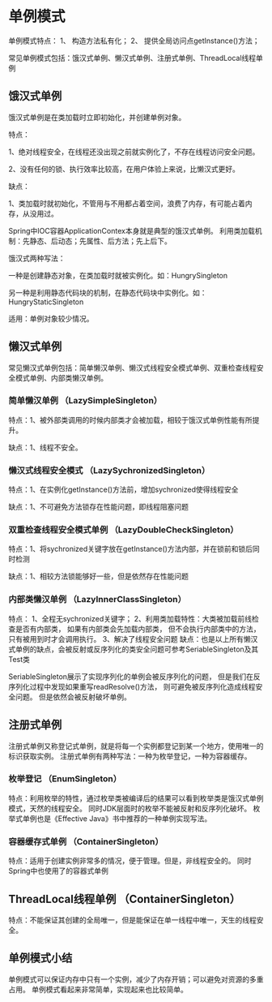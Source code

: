 # 单例模式
单例模式特点： 
1、 构造方法私有化；
2、 提供全局访问点getInstance()方法；

常见单例模式包括：饿汉式单例、懒汉式单例、注册式单例、ThreadLocal线程单例
## 饿汉式单例
饿汉式单例是在类加载时立即初始化，并创建单例对象。

特点：

1、绝对线程安全，在线程还没出现之前就实例化了，不存在线程访问安全问题。

2、没有任何的锁、执行效率比较高，在用户体验上来说，比懒汉式更好。

缺点：

1、类加载时就初始化，不管用与不用都占着空间，浪费了内存，有可能占着内存，从没用过。

Spring中IOC容器ApplicationContex本身就是典型的饿汉式单例。
利用类加载机制：先静态、后动态；先属性、后方法；先上后下。

饿汉式两种写法：

一种是创建静态对象，在类加载时就被实例化。如：HungrySingleton

另一种是利用静态代码块的机制，在静态代码块中实例化。如：HungryStaticSingleton

适用：单例对象较少情况。
## 懒汉式单例
常见懒汉式单例包括：简单懒汉单例、懒汉式线程安全模式单例、双重检查线程安全模式单例、内部类懒汉单例。
### 简单懒汉单例 （LazySimpleSingleton）
特点：1、被外部类调用的时候内部类才会被加载，相较于饿汉式单例性能有所提升。

缺点：1、线程不安全。
### 懒汉式线程安全模式 （LazySychronizedSingleton）
特点：1、在实例化getInstance()方法前，增加sychronized使得线程安全

缺点：1、不可避免方法锁存在性能问题，即线程阻塞问题
### 双重检查线程安全模式单例 （LazyDoubleCheckSingleton）
特点：1、将sychronized关键字放在getInstance()方法内部，并在锁前和锁后同时检测

缺点：1、相较方法锁能够好一些，但是依然存在性能问题
### 内部类懒汉单例 （LazyInnerClassSingleton）
特点：
1、全程无sychronized关键字；
2、利用类加载特性：大类被加载前线检查是否有内部类，
如果有内部类会先加载内部类，
但不会执行内部类中的方法，
只有被用到时才会调用执行。
3、解决了线程安全问题
缺点：也是以上所有懒汉式单例的缺点，会被反射或反序列化的类安全问题可参考SeriableSingleton及其Test类

SeriableSingleton展示了实现序列化的单例会被反序列化的问题，
但是我们在反序列化过程中发现如果重写readResolve()方法，
则可避免被反序列化造成线程安全问题。
但是依然会被反射破坏单例。
## 注册式单例
注册式单例又称登记式单例，就是将每一个实例都登记到某一个地方，使用唯一的标识获取实例。
注册式单例有两种写法：一种为枚举登记，一种为容器缓存。
### 枚举登记 （EnumSingleton）
特点：利用枚举的特性，通过枚举类被编译后的结果可以看到枚举类是饿汉式单例模式，天然的线程安全。
同时JDK层面时的枚举不能被反射和反序列化破坏。
枚举式单例也是《Effective Java》书中推荐的一种单例实现写法。
### 容器缓存式单例 （ContainerSingleton）
特点：适用于创建实例非常多的情况，便于管理。但是，非线程安全的。
同时Spring中也使用了的容器式单例
## ThreadLocal线程单例 （ContainerSingleton）
特点：不能保证其创建的全局唯一，但是能保证在单一线程中唯一，天生的线程安全。
## 单例模式小结
单例模式可以保证内存中只有一个实例，减少了内存开销；可以避免对资源的多重占用。
单例模式看起来非常简单，实现起来也比较简单。








